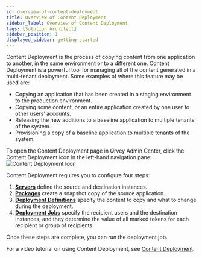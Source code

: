 ```yaml
---
id: overview-of-content-deployment
title: Overview of Content Deployment
sidebar_label: Overview of Content Deployment
tags: [Solution Architect]
sidebar_position: 1
displayed_sidebar: getting-started
---
```


<div style={{textAlign: "justify"}}>

Content Deployment is the process of copying content from one application to another, in the same environment or to a different one. Content Deployment is a powerful tool for managing all of the content generated in a multi-tenant deployment. Some examples of where this feature may be used are:
* Copying an application that has been created in a staging environment to the production environment.
* Copying some content, or an entire application created by one user to other users’ accounts.
* Releasing the new additions to a baseline application to multiple tenants of the system.
* Provisioning a copy of a baseline application to multiple tenants of the system.

To open the Content Deployment page in Qrvey Admin Center, click the Content Deployment icon in the left-hand navigation pane:  
![Content Deployment Icon](https://s3.amazonaws.com/cdn.qrvey.com/documentation_assets/partner-portal/admin/icon-admin-content-deployment.png)

Content Deployment requires you to configure four steps:
1. [**Servers**](../08-Content%20Deployment/servers.md) define the source and destination instances.
2. [**Packages**](../08-Content%20Deployment/packages-and-versions.md) create a snapshot copy of the source application.
3. [**Deployment Definitions**](../08-Content%20Deployment/definitions.md) specify the content to copy and what to change during the deployment.
4. [**Deployment Jobs**](../08-Content%20Deployment/jobs.md) specify the recipient users and the destination instances, and they determine the value of all marked tokens for each recipient or group of recipients.

Once these steps are complete, you can run the deployment job. 

For a video tutorial on using Content Deployment, see [Content Deployment](../../video-training/legacy/content-deployment.md).

</div>